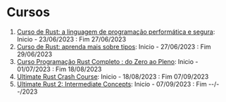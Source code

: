 # Cursos

1. [Curso de Rust: a linguagem de programação performática e segura](https://cursos.alura.com.br/course/rust-linguagem-programacao-performatica-segura): Inicio - 23/06/2023 : Fim 27/06/2023
2. [Curso de Rust: aprenda mais sobre tipos](https://cursos.alura.com.br/course/rust-aprenda-sobre-tipos): Inicio - 27/06/2023 : Fim 29/06/2023
3. [Curso Programação Rust Completo : do Zero ao Pleno](https://www.udemy.com/course/curso-programacao-rust-completo-do-zero-ao-pleno): Inicio - 01/07/2023 : Fim 18/08/2023
4. [Ultimate Rust Crash Course](https://www.udemy.com/course/ultimate-rust-crash-course): Inicio - 18/08/2023 : Fim 07/09/2023
5. [Ultimate Rust 2: Intermediate Concepts](https://www.udemy.com/course/ultimate-rust-2): Inicio - 07/09/2023 : Fim --/--/2023
